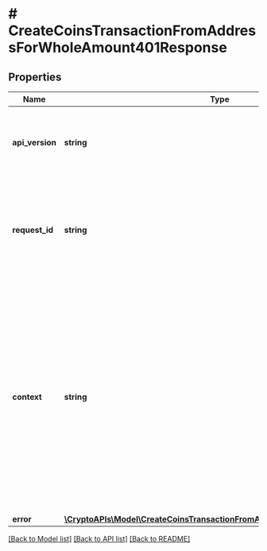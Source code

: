 # # CreateCoinsTransactionFromAddressForWholeAmount401Response

## Properties

Name | Type | Description | Notes
------------ | ------------- | ------------- | -------------
**api_version** | **string** | Specifies the version of the API that incorporates this endpoint. |
**request_id** | **string** | Defines the ID of the request. The &#x60;requestId&#x60; is generated by Crypto APIs and it&#39;s unique for every request. |
**context** | **string** | In batch situations the user can use the context to correlate responses with requests. This property is present regardless of whether the response was successful or returned as an error. &#x60;context&#x60; is specified by the user. | [optional]
**error** | [**\CryptoAPIs\Model\CreateCoinsTransactionFromAddressForWholeAmountE401**](CreateCoinsTransactionFromAddressForWholeAmountE401.md) |  |

[[Back to Model list]](../../README.md#models) [[Back to API list]](../../README.md#endpoints) [[Back to README]](../../README.md)
